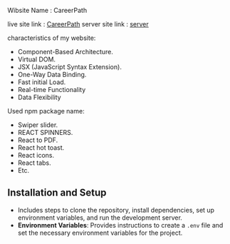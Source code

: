 Wibsite Name : CareerPath

live site link : [CareerPath](https://assignment-eleven-e0849.web.app/)
server site link : [server](https://github.com/rafizul896/careerPath-server-side)

characteristics of my website:
 * Component-Based Architecture.
 * Virtual DOM.
 * JSX (JavaScript Syntax Extension).
 * One-Way Data Binding.
 * Fast initial Load.
 * Real-time Functionality
 * Data Flexibility

Used npm package name:
 * Swiper slider.
 * REACT SPINNERS.
 * React to PDF.
 * React hot toast.
 * React icons.
 * React tabs.
 * Etc.

## Installation and Setup
- Includes steps to clone the repository, install dependencies, set up environment variables, and run the development server.
- **Environment Variables**: Provides instructions to create a `.env` file and set the necessary environment variables for the project.
